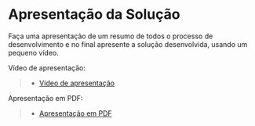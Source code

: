 # Apresentação da Solução

Faça uma apresentação de um resumo de todos o processo de desenvolvimento e no final apresente a solução desenvolvida, usando um pequeno vídeo.

Vídeo de apresentação:

> - [Vídeo de apresentação](https://github.com/ICEI-PUC-Minas-PMV-ADS/pmv-ads-2022-2-e3-proj-mov-t4-team-ong/blob/main/presentation/apresentacao-vidasemprebela.mp4)


Apresentação em PDF:

> - [Apresentação em PDF](https://github.com/ICEI-PUC-Minas-PMV-ADS/pmv-ads-2022-2-e3-proj-mov-t4-team-ong/blob/main/presentation/Apresenta%C3%A7%C3%A3o%20final.pdf)
